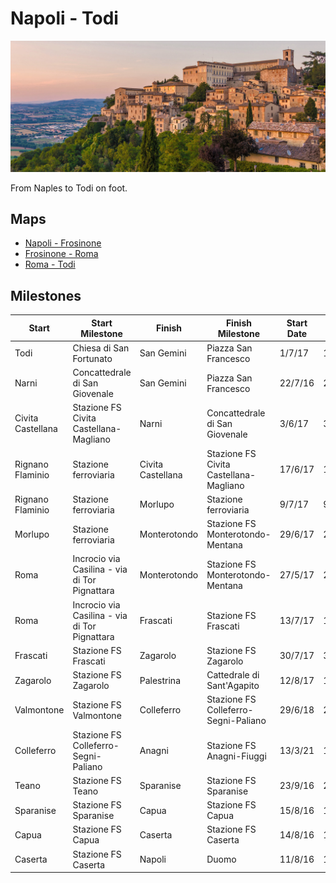 # Napoli - Todi

![Todi](todi.jpg)

From Naples to Todi on foot.

## Maps

* [Napoli - Frosinone](https://www.google.com/maps/d/u/0/edit?mid=12UHYNq_lb03OU89U8HT2Omo7Cf_J-dMy&usp=sharing)
* [Frosinone - Roma](https://www.google.com/maps/d/u/0/edit?mid=1QmY3QGjLtRpsqGuP6Z1sBQ3TYbkrXiGZ&usp=sharing)
* [Roma - Todi](https://www.google.com/maps/d/u/0/edit?mid=1LA2dTdu8eIJquc3RNuvnnc5Tr69_zzGO&usp=sharing)

## Milestones

| Start                 | Start Milestone                               | Finish                | Finish Milestone                       | Start Date | Finish Date | km    | Elapsed Time | Notes                | GPS                                      |
|-----------------------|-----------------------------------------------|-----------------------|----------------------------------------|------------|-------------|-------|--------------|----------------------|------------------------------------------|
| Todi                  | Chiesa di San Fortunato                       | San Gemini            | Piazza San Francesco                   | 1/7/17     | 1/7/17      | 29.66 | 5:30:09      |                      |  [5957e29e5f19b1a53da4bb1a](gps/5957e29e5f19b1a53da4bb1a.gpx)             |
| Narni                 | Concattedrale di San Giovenale                | San Gemini            | Piazza San Francesco                   | 22/7/16    | 23/7/16     | 25.20 | 10:00:00     | sosta a Collescipoli | MISSING                                  |
| Civita Castellana     | Stazione FS Civita Castellana-Magliano        | Narni                 | Concattedrale di San Giovenale         | 3/6/17     | 3/6/17      | 30.16 | 4:31:20      |                      |  [5933240eda3113a3b2c03af8](gps/5933240eda3113a3b2c03af8.gpx)             |
| Rignano Flaminio      | Stazione ferroviaria                          | Civita Castellana     | Stazione FS Civita Castellana-Magliano | 17/6/17    | 17/6/17     | 21.45 | 3:32:09      |                      |  [5945909b08cd12bb3d95ac9f](gps/5945909b08cd12bb3d95ac9f.gpx)             |
| Rignano Flaminio      | Stazione ferroviaria                          | Morlupo               | Stazione ferroviaria                   | 9/7/17     | 9/7/17      |  9.15 | 1:38:31      |                      |  [59625800dcd33b82b458c954](gps/59625800dcd33b82b458c954.gpx)             |
| Morlupo               | Stazione ferroviaria                          | Monterotondo          | Stazione FS Monterotondo-Mentana       | 29/6/17    | 29/6/17     | 14.84 | 2:33:59      |                      |  [59554f848a28a1fcc0338c14](gps/59554f848a28a1fcc0338c14.gpx)             |
| Roma                  | Incrocio via Casilina - via di Tor Pignattara | Monterotondo          | Stazione FS Monterotondo-Mentana       | 27/5/17    | 27/5/17     | 32.05 | 6:19:36      |                      |  [5929cee65f19b18c5bf08bd7](gps/5929cee65f19b18c5bf08bd7.gpx)             |
| Roma                  | Incrocio via Casilina - via di Tor Pignattara | Frascati              | Stazione FS Frascati                   | 13/7/17    | 13/7/17     | 16.31 | 3:11:35      |                      |  [5967a36e1e7255a65b405392](gps/5967a36e1e7255a65b405392.gpx)             |
| Frascati              | Stazione FS Frascati                          | Zagarolo              | Stazione FS Zagarolo                   | 30/7/17    | 30/7/17     | 21.17 | 4:29:20      |                      |  [597e116771c40cc84a8f624b](gps/597e116771c40cc84a8f624b.gpx)             |
| Zagarolo              | Stazione FS Zagarolo                          | Palestrina            | Cattedrale di Sant'Agapito             | 12/8/17    | 12/8/17     | 11.65 | 2:11:40      |                      |  [598ef2527f280ed4fbc281e3](gps/598ef2527f280ed4fbc281e3.gpx)             |
| Valmontone            | Stazione FS Valmontone                        | Colleferro            | Stazione FS Colleferro-Segni-Paliano   | 29/6/18    | 29/6/18     |  8.78 | 1:26:35      |                      |  [52b0aa16-3881-4427-8372-4b7fa3fbcbb7](gps/52b0aa16-3881-4427-8372-4b7fa3fbcbb7.gpx) |
| Colleferro            | Stazione FS Colleferro-Segni-Paliano          | Anagni                | Stazione FS Anagni-Fiuggi              | 13/3/21    | 13/3/21     | 11.21 | 2:13:14      |                      |  [Colleferro_Anagni](gps/Colleferro_Anagni.gpx) |
| Teano                 | Stazione FS Teano                             | Sparanise             | Stazione FS Sparanise                  | 23/9/16    | 23/9/16     |  9.38 | 1:32:48      |                      |  [57e5260e08dad14c3af27848](gps/57e5260e08dad14c3af27848.gpx)             |
| Sparanise             | Stazione FS Sparanise                         | Capua                 | Stazione FS Capua                      | 15/8/16    | 15/8/16     | 25.00 | 4:20:00      |                      | MISSING                                  |
| Capua                 | Stazione FS Capua                             | Caserta               | Stazione FS Caserta                    | 14/8/16    | 14/8/16     | 16.45 | 2:53:19      |                      |  [57b0ad817f280ecf3ada967f](gps/57b0ad817f280ecf3ada967f.gpx)             |
| Caserta               | Stazione FS Caserta                           | Napoli                | Duomo                                  | 11/8/16    | 11/8/16     | 29.76 | 5:26:04      |                      |  [57acd29bdcd33b9a5a2bf523](gps/57acd29bdcd33b9a5a2bf523.gpx)             |

